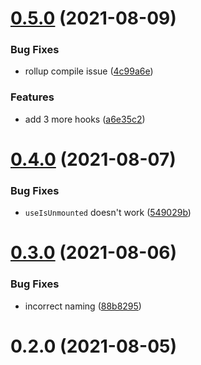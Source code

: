 # [0.5.0](https://github.com/neulionweb/hooks/compare/v0.4.0...v0.5.0) (2021-08-09)


### Bug Fixes

* rollup compile issue ([4c99a6e](https://github.com/neulionweb/hooks/commit/4c99a6e2f643871a116623d7c8755ba76ee262a6))


### Features

* add 3 more hooks ([a6e35c2](https://github.com/neulionweb/hooks/commit/a6e35c28e786973cc300f1f926a0399e08c634a7))



# [0.4.0](https://github.com/neulionweb/hooks/compare/v0.3.0...v0.4.0) (2021-08-07)


### Bug Fixes

* `useIsUnmounted` doesn't work ([549029b](https://github.com/neulionweb/hooks/commit/549029b6320a03485c6caac976ab54ff0c9cc374))



# [0.3.0](https://github.com/neulionweb/hooks/compare/v0.2.0...v0.3.0) (2021-08-06)


### Bug Fixes

* incorrect naming ([88b8295](https://github.com/neulionweb/hooks/commit/88b8295e3f039ea1dab1df12fb33c2f71e36e1a0))



# 0.2.0 (2021-08-05)



